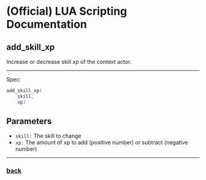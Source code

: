 
# (Official) LUA Scripting Documentation

## add_skill_xp

Increase or decrease skill xp of the context actor.

___

Spec:

```lua
add_skill_xp(
	skill,
	xp)
```

## Parameters

- `skill:` The skill to change
- `xp:` The amount of xp to add (positive number) or subtract (negative number)

___

### [back](../other)
